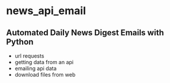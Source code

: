﻿# news_api_email
## Automated Daily News Digest Emails with Python
  - url requests
  - getting data from an api
  - emailing api data
  - download files from web
